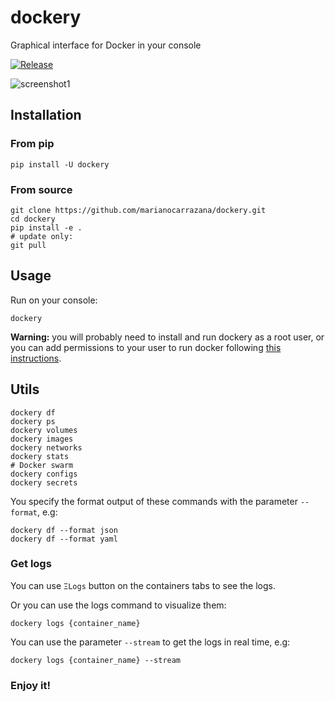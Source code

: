 # dockery

Graphical interface for Docker in your console

[![Release](https://github.com/marianocarrazana/dockery/actions/workflows/release.yml/badge.svg)](https://github.com/marianocarrazana/dockery/actions/workflows/release.yml)

![screenshot1](https://github.com/marianocarrazana/dockery/assets/17238076/2c7ead87-ede2-4834-87e6-8556740c30bd)

## Installation

### From pip

```shell
pip install -U dockery
```

### From source

```shell
git clone https://github.com/marianocarrazana/dockery.git
cd dockery
pip install -e .
# update only:
git pull
```

## Usage

Run on your console:

```shell
dockery
```

**Warning:** you will probably need to install and run dockery as a root user, or you can add permissions to your user to run docker following [this instructions](https://docs.docker.com/engine/install/linux-postinstall/#manage-docker-as-a-non-root-user).

## Utils

```shell
dockery df
dockery ps
dockery volumes
dockery images
dockery networks
dockery stats
# Docker swarm
dockery configs
dockery secrets
```

You specify the format output of these commands with the parameter `--format`, e.g:

```shell
dockery df --format json
dockery df --format yaml
```

### Get logs

You can use `ΞLogs` button on the containers tabs to see the logs.

Or you can use the logs command to visualize them:

```shell
dockery logs {container_name}
```

You can use the parameter `--stream` to get the logs in real time, e.g:

```shel
dockery logs {container_name} --stream
```

### **Enjoy it!**
